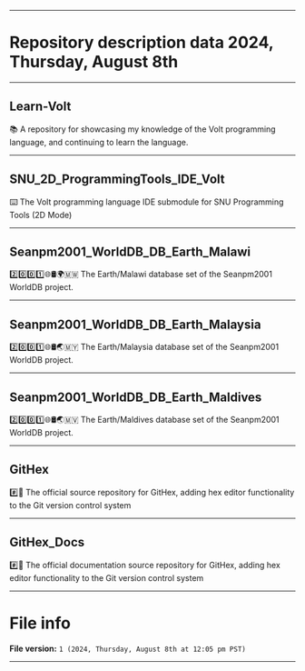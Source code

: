 
***

# Repository description data 2024, Thursday, August 8th

---

## Learn-Volt

📚️ A repository for showcasing my knowledge of the Volt programming language, and continuing to learn the language. 

---

## SNU_2D_ProgrammingTools_IDE_Volt

⌨️ The Volt programming language IDE submodule for SNU Programming Tools (2D Mode)

---

## Seanpm2001_WorldDB_DB_Earth_Malawi

2️⃣️0️⃣️0️⃣️1️⃣️🌐️🛢️🌍️🇲🇼️ The Earth/Malawi database set of the Seanpm2001 WorldDB project.

---

## Seanpm2001_WorldDB_DB_Earth_Malaysia

2️⃣️0️⃣️0️⃣️1️⃣️🌐️🛢️🌏️🇲🇾️ The Earth/Malaysia database set of the Seanpm2001 WorldDB project.

---

## Seanpm2001_WorldDB_DB_Earth_Maldives

2️⃣️0️⃣️0️⃣️1️⃣️🌐️🛢️🌏️🇲🇻️ The Earth/Maldives database set of the Seanpm2001 WorldDB project.

---

## GitHex

#️⃣️💾️ The official source repository for GitHex, adding hex editor functionality to the Git version control system

---

## GitHex_Docs

#️⃣️📖️ The official documentation source repository for GitHex, adding hex editor functionality to the Git version control system

***

# File info

**File version:** `1 (2024, Thursday, August 8th at 12:05 pm PST)`

***

